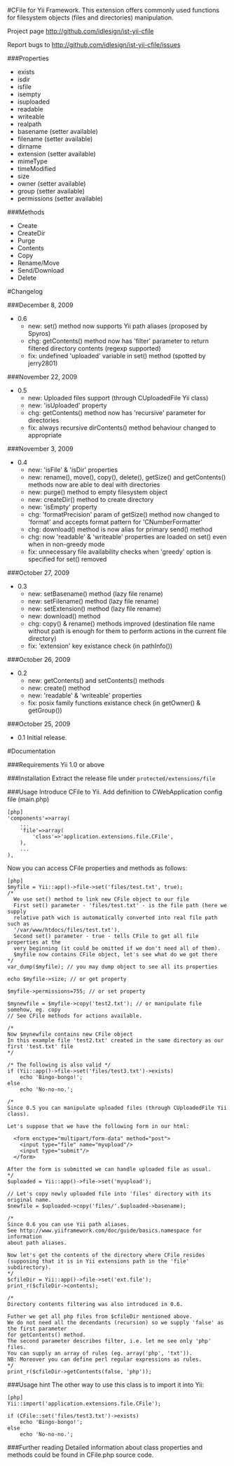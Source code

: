 #CFile for Yii Framework.
This extension offers commonly used functions for filesystem objects (files and directories) manipulation.

Project page 
http://github.com/idlesign/ist-yii-cfile

Report bugs to
http://github.com/idlesign/ist-yii-cfile/issues

   
###Properties
* exists
* isdir
* isfile
* isempty
* isuploaded
* readable
* writeable
* realpath
* basename (setter available)
* filename (setter available)
* dirname
* extension (setter available)
* mimeType
* timeModified
* size
* owner (setter available)
* group (setter available)
* permissions (setter available)

###Methods
* Create
* CreateDir
* Purge
* Contents
* Copy
* Rename/Move
* Send/Download
* Delete


#Changelog

###December 8, 2009
* 0.6
  * new: set() method now supports Yii path aliases (proposed by Spyros)
  * chg: getContents() method now has 'filter' parameter to return filtered directory contents (regexp supported) 
  * fix: undefined 'uploaded' variable in set() method (spotted by jerry2801)


###November 22, 2009
* 0.5
  * new: Uploaded files support (through CUploadedFile Yii class)
  * new: 'isUploaded' property
  * chg: getContents() method now has 'recursive' parameter for directories
  * fix: always recursive dirContents() method behaviour changed to appropriate


###November 3, 2009
* 0.4
  * new: 'isFile' & 'isDir' properties
  * new: rename(), move(), copy(), delete(), getSize() and getContents() methods now are able to deal with directories
  * new: purge() method to empty filesystem object
  * new: createDir() method to create directory
  * new: 'isEmpty' property
  * chg: 'formatPrecision' param of getSize() method now changed to 'format' and accepts format pattern for 'CNumberFormatter'
  * chg: download() method is now alias for primary send() method
  * chg: now 'readable' & 'writeable' properties are loaded on set() even when in non-greedy mode
  * fix: unnecessary file availability checks when 'greedy' option is specified for set() removed


###October 27, 2009
* 0.3
  * new: setBasename() method (lazy file rename)
  * new: setFilename() method (lazy file rename)
  * new: setExtension() method (lazy file rename)
  * new: download() method
  * chg: copy() & rename() methods improved (destination file name without path is enough for them to perform actions in the current file directory)
  * fix: 'extension' key existance check (in pathInfo())

###October 26, 2009
* 0.2
  * new: getContents() and setContents() methods
  * new: create() method
  * new: 'readable' & 'writeable' properties
  * fix: posix family functions existance check (in getOwner() & getGroup())

###October 25, 2009
* 0.1 Initial release.


#Documentation

###Requirements
Yii 1.0 or above

###Installation
Extract the release file under `protected/extensions/file`

###Usage
Introduce CFile to Yii.
Add definition to CWebApplication config file (main.php)
~~~
[php]
'components'=>array(
    ...
    'file'=>array(
        'class'=>'application.extensions.file.CFile',
    ),
    ...
),
~~~

Now you can access CFile properties and methods as follows:
~~~
[php]
$myfile = Yii::app()->file->set('files/test.txt', true);
/* 
  We use set() method to link new CFile object to our file
  First set() parameter - 'files/test.txt' - is the file path (here we supply 
  relative path wich is automatically converted into real file path such as 
  '/var/www/htdocs/files/test.txt').
  Second set() parameter - true - tells CFile to get all file properties at the 
  very beginning (it could be omitted if we don't need all of them).
  $myfile now contains CFile object, let's see what do we got there
*/
var_dump($myfile); // you may dump object to see all its properties

echo $myfile->size; // or get property

$myfile->permissions=755; // or set property

$mynewfile = $myfile->copy('test2.txt'); // or manipulate file somehow, eg. copy
// See CFile methods for actions available.

/*
Now $mynewfile contains new CFile object 
In this example file 'test2.txt' created in the same directory as our first 'test.txt' file
*/

/* The following is also valid */
if (Yii::app()->file->set('files/test3.txt')->exists)
    echo 'Bingo-bongo!';
else
    echo 'No-no-no.';

/*
Since 0.5 you can manipulate uploaded files (through CUploadedFile Yii class).

Let's suppose that we have the following form in our html:

  <form enctype="multipart/form-data" method="post">
    <input type="file" name="myupload"/>
    <input type="submit"/>
  </form>

After the form is submitted we can handle uploaded file as usual.
*/
$uploaded = Yii::app()->file->set('myupload');

// Let's copy newly uploaded file into 'files' directory with its original name.
$newfile = $uploaded->copy('files/'.$uploaded->basename);

/*
Since 0.6 you can use Yii path aliases.
See http://www.yiiframework.com/doc/guide/basics.namespace for information 
about path aliases.

Now let's get the contents of the directory where CFile resides
(supposing that it is in Yii extensions path in the 'file' subdirectory).
*/
$cfileDir = Yii::app()->file->set('ext.file');
print_r($cfileDir->contents);

/*
Directory contents filtering was also introduced in 0.6.

Futher we get all php files from $cfileDir mentioned above.
We do not need all the decendants (recursion) so we supply 'false' as the first parameter 
for getContents() method.
The second parameter describes filter, i.e. let me see only 'php' files.
You can supply an array of rules (eg. array('php', 'txt')).
NB: Moreover you can define perl regular expressions as rules.
*/
print_r($cfileDir->getContents(false, 'php'));

~~~

###Usage hint
The other way to use this class is to import it into Yii:
~~~
[php]
Yii::import('application.extensions.file.CFile');

if (CFile::set('files/test3.txt')->exists)
    echo 'Bingo-bongo!';
else
    echo 'No-no-no.';
~~~

###Further reading
Detailed information about class properties and methods could be found in CFile.php source code.
